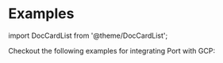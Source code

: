 # Examples

import DocCardList from '@theme/DocCardList';

Checkout the following examples for integrating Port with GCP:

<DocCardList/>
